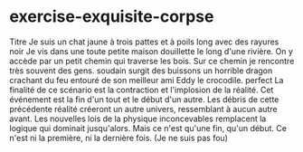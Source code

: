 # exercise-exquisite-corpse
Titre
Je suis un chat jaune à trois pattes et à poils long avec des rayures noir
Je vis dans une toute petite maison douillette le long d'une rivière. On y accède par un petit chemin qui traverse les bois. Sur ce chemin je rencontre très souvent des gens.
soudain surgit des buissons un horrible dragon crachant du feu entouré de son meilleur ami Eddy le crocodile.
 perfect 
La finalité de ce scénario est la contraction et l'implosion de la réalité. Cet événement est la fin d'un tout et le début d'un autre. Les débris de cette précédente réalité créeront un autre univers, ressemblant à aucun autre avant. Les nouvelles lois de la physique inconcevables remplacent la logique qui dominait jusqu'alors. Mais ce n'est qu'une fin, qu'un début. Ce n'est ni la première, ni la dernière fois. (Je ne suis pas fou)
